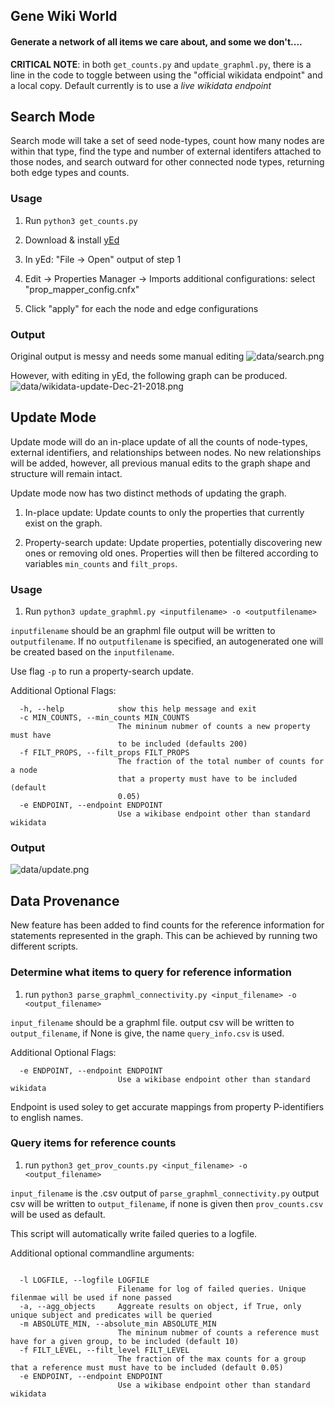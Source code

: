## Gene Wiki World
#### Generate a network of all items we care about, and some we don't....

**CRITICAL NOTE**: in both `get_counts.py` and `update_graphml.py`, there is a line in the code to toggle between using the "official wikidata endpoint" and a local copy.  Default currently is to use a *live wikidata endpoint*

## Search Mode

Search mode will take a set of seed node-types, count how many nodes are within that type,
find the type and number of external identifers attached to those nodes, and search outward
for other connected node types, returning both edge types and counts.

### Usage

1. Run ```python3 get_counts.py```

2. Download & install [yEd](https://www.yworks.com/products/yed)

3. In yEd: "File -> Open" output of step 1

4. Edit -> Properties Manager -> Imports additional configurations: select "prop_mapper_config.cnfx"

5. Click "apply" for each the node and edge configurations

### Output

Original output is messy and needs some manual editing
![data/search.png](data/search.png)

However, with editing in yEd, the following graph can be produced.
![data/wikidata-update-Dec-21-2018.png](data/wikidata-update-Dec-21-2018.png)

## Update Mode

Update mode will do an in-place update of all the counts of node-types, external identifiers,
and relationships between nodes. No new relationships will be added, however, all previous
manual edits to the graph shape and structure will remain intact.

Update mode now has two distinct methods of updating the graph.

1. In-place update: Update counts to only the properties that currently exist on the graph.

2. Property-search update: Update properties, potentially discovering new ones or removing old ones.
Properties will then be filtered according to variables `min_counts` and `filt_props`.


### Usage

1. Run ```python3 update_graphml.py <inputfilename> -o <outputfilename>```

`inputfilename` should be an graphml file
output will be written to `outputfilename`.  If no `outputfilename` is specified, an autogenerated one will be created based on the `inputfilename`.

Use flag `-p` to run a property-search update.

Additional Optional Flags:
```
  -h, --help            show this help message and exit
  -c MIN_COUNTS, --min_counts MIN_COUNTS
                        The mininum nubmer of counts a new property must have
                        to be included (defaults 200)
  -f FILT_PROPS, --filt_props FILT_PROPS
                        The fraction of the total number of counts for a node
                        that a property must have to be included (default
                        0.05)
  -e ENDPOINT, --endpoint ENDPOINT
                        Use a wikibase endpoint other than standard wikidata
```

### Output

![data/update.png](data/update.png)


## Data Provenance

New feature has been added to find counts for the reference information for statements represented in the graph.
This can be achieved by running two different scripts.

### Determine what items to query for reference information

1. run ```python3 parse_graphml_connectivity.py <input_filename> -o <output_filename>```

`input_filename` should be a graphml file.
output csv will be written to `output_filename`, if None is give, the name `query_info.csv` is used.

Additional Optional Flags:
```
  -e ENDPOINT, --endpoint ENDPOINT
                        Use a wikibase endpoint other than standard wikidata
```
Endpoint is used soley to get accurate mappings from property P-identifiers to english names.

### Query items for reference counts

1. run ```python3 get_prov_counts.py <input_filename> -o <output_filename>```

`input_filename` is the .csv output of `parse_graphml_connectivity.py`
output csv will be written to `output_filename`, if none is given then `prov_counts.csv` will be used as default.

This script will automatically write failed queries to a logfile.

Additional optional commandline arguments:
```

  -l LOGFILE, --logfile LOGFILE
                        Filename for log of failed queries. Unique filenmae will be used if none passed
  -a, --agg_objects     Aggreate results on object, if True, only unique subject and predicates will be queried
  -m ABSOLUTE_MIN, --absolute_min ABSOLUTE_MIN
                        The mininum nubmer of counts a reference must have for a given group, to be included (default 10)
  -f FILT_LEVEL, --filt_level FILT_LEVEL
                        The fraction of the max counts for a group that a reference must must have to be included (default 0.05)
  -e ENDPOINT, --endpoint ENDPOINT
                        Use a wikibase endpoint other than standard wikidata
```

